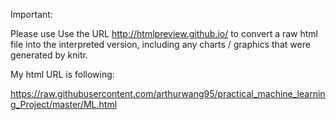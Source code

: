 Important:

Please use Use the URL http://htmlpreview.github.io/ to convert a raw html file into the interpreted version, including any charts / graphics that were generated by knitr.

My html URL is following:

https://raw.githubusercontent.com/arthurwang95/practical_machine_learning_Project/master/ML.html

